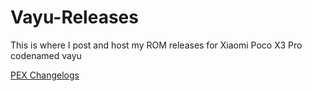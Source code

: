 # Vayu-Releases
This is where I post and host my ROM releases for Xiaomi Poco X3 Pro codenamed vayu

[PEX Changelogs](https://github.com/sanjeevstunner/Vayu-Releases/blob/main/changelogs.md)
